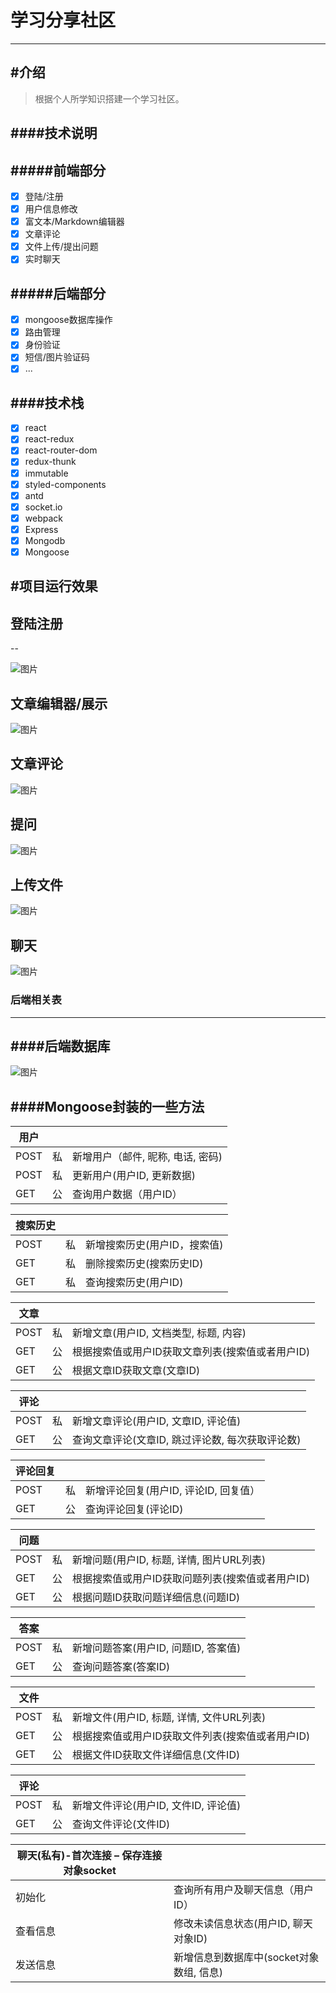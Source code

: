 # 学习分享社区
-----------
#介绍
------------------
>根据个人所学知识搭建一个学习社区。

####技术说明
------------------
#####前端部分
-------------------
- [x] 登陆/注册
- [x] 用户信息修改
- [x] 富文本/Markdown编辑器
- [x] 文章评论
- [x] 文件上传/提出问题
- [x] 实时聊天

#####后端部分
--------------
- [x] mongoose数据库操作
- [x] 路由管理
- [x] 身份验证
- [x] 短信/图片验证码
- [x] ...

####技术栈
------------
- [x] react
- [x] react-redux
- [x] react-router-dom
- [x] redux-thunk
- [x] immutable
- [x] styled-components
- [x] antd
- [x] socket.io
- [x] webpack
- [x] Express
- [x] Mongodb
- [x] Mongoose

#项目运行效果
------------------
## 登陆注册
--

![图片](./img/login.gif)

## 文章编辑器/展示

![图片](./img/paper.gif)

## 文章评论

![图片](./img/comment.gif)

## 提问

![图片](./img/question.gif)

## 上传文件

![图片](./img/upload.gif)

## 聊天

![图片](./img/imes.gif)


### 后端相关表

------------------
####后端数据库
--------------------
![图片](./img/database.jpg)

####Mongoose封装的一些方法
------------------
|用户|||
|-|-|-|
|POST|私|新增用户（邮件, 昵称, 电话, 密码)|
|POST|私|更新用户(用户ID, 更新数据)|
|GET|公|查询用户数据（用户ID）|


|搜索历史|||
|-|-|-|
|POST|私|新增搜索历史(用户ID，搜索值)|
|GET|私|删除搜索历史(搜索历史ID)|
|GET|私|查询搜索历史(用户ID)|


|文章|||
|-|-|-|
|POST|私|新增文章(用户ID, 文档类型, 标题,  内容)|
|GET|公|根据搜索值或用户ID获取文章列表(搜索值或者用户ID)|
|GET|公|根据文章ID获取文章(文章ID)|

|评论|||
|-|-|-|
|POST|私|新增文章评论(用户ID, 文章ID,  评论值)|
|GET|公|查询文章评论(文章ID, 跳过评论数, 每次获取评论数)|

|评论回复|||
|-|-|-|
|POST|私|新增评论回复(用户ID, 评论ID,  回复值）|
|GET|公|查询评论回复(评论ID)|

|问题|||
|-|-|-|
|POST|私|新增问题(用户ID, 标题, 详情, 图片URL列表)|
|GET|公|根据搜索值或用户ID获取问题列表(搜索值或者用户ID)|
|GET|公|根据问题ID获取问题详细信息(问题ID)|

|答案|||
|-|-|-|
|POST|私|新增问题答案(用户ID, 问题ID,  答案值)|
|GET|公|查询问题答案(答案ID)|


|文件|||
|-|-|-|
|POST|私|新增文件(用户ID, 标题, 详情, 文件URL列表)|
|GET|公|根据搜索值或用户ID获取文件列表(搜索值或者用户ID)|
|GET|公|根据文件ID获取文件详细信息(文件ID)|

|评论|||
|-|-|-|
|POST|私|新增文件评论(用户ID, 文件ID,  评论值)|
|GET|公|查询文件评论(文件ID)|


|聊天(私有)-首次连接 – 保存连接对象socket||
|-|-|
|初始化|查询所有用户及聊天信息（用户ID） |
|查看信息|修改未读信息状态(用户ID, 聊天对象ID)|
|发送信息|新增信息到数据库中(socket对象数组, 信息)|


